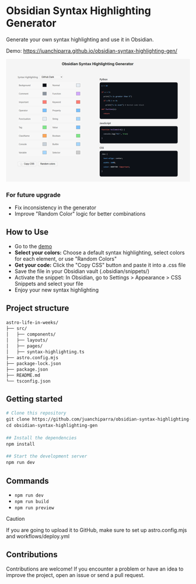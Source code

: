 # Obsidian Syntax Highlighting Generator

Generate your own syntax highlighting and use it in Obsidian.

Demo: https://juanchiparra.github.io/obsidian-syntax-highlighting-gen/

![](syntax-highlighting-generator.png)

### For future upgrade
- Fix inconsistency in the generator
- Improve "Random Color" logic for better combinations

## How to Use
- Go to the [demo](https://juanchiparra.github.io/obsidian-syntax-highlighting-gen/)
- **Select your colors:** Choose a default syntax highlighting, select colors for each element, or use "Random Colors"
- **Get your code:** Click the "Copy CSS" button and paste it into a .css file
- Save the file in your Obsidian vault (.obsidian/snippets/)
- Activate the snippet: In Obsidian, go to Settings > Appearance > CSS Snippets and select your file
- Enjoy your new syntax highlighting

## Project structure
```
astro-life-in-weeks/
├── src/
│   ├── components/
│   ├── layouts/
│   ├── pages/
│   ├── syntax-highlighting.ts
├── astro.config.mjs
├── package-lock.json
├── package.json
├── README.md
└── tsconfig.json

```

## Getting started
```bash
# Clone this repository
git clone https://github.com/juanchiparra/obsidian-syntax-highlighting-gen.git
cd obsidian-syntax-highlighting-gen
    
## Install the dependencies
npm install
    
## Start the development server
npm run dev
```

## Commands
- `npm run dev`
- `npm run build`
- `npm run preview`

> [!CAUTION]
> If you are going to upload it to GitHub, make sure to set up astro.config.mjs and workflows/deploy.yml

## Contributions
Contributions are welcome! If you encounter a problem or have an idea to improve the project, open an issue or send a pull request.


